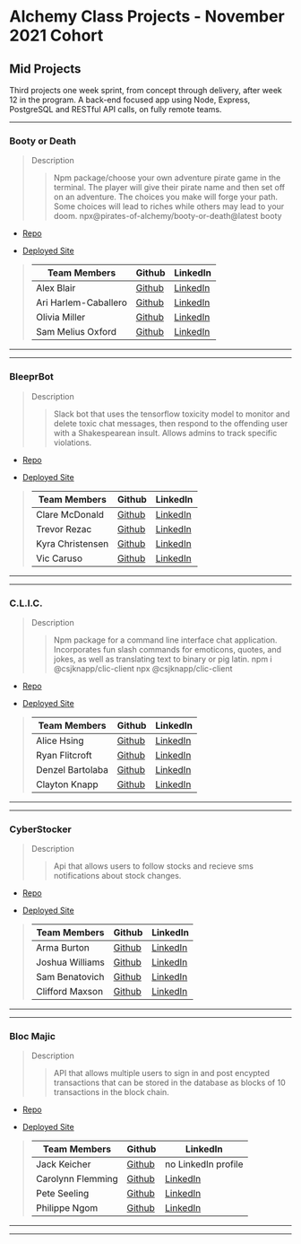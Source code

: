 # Alchemy Class Projects - November 2021 Cohort

## Mid Projects

Third projects one week sprint, from concept through delivery, after week 12 in the program.  A back-end focused app using Node, Express, PostgreSQL and RESTful API calls, on fully remote teams.

___

### Booty or Death

> Description 
>> Npm package/choose your own adventure pirate game in the terminal. The player will give their pirate name and then set off on an adventure. The choices you make will forge your path. Some choices will lead to riches while others may lead to your doom. npx@pirates-of-alchemy/booty-or-death@latest booty

* [Repo](https://github.com/PiratesOfAlchemy/booty-or-death)

* [Deployed Site](https://www.npmjs.com/package/@pirates-of-alchemy/booty-or-death)

>| Team Members  | Github  | LinkedIn  |
>|---|---|---|
>| Alex Blair | [Github](https://github.com/alex-i-blair)   | [LinkedIn](https://www.linkedin.com/in/alex-blair-a72a10ab/)   |
>| Ari Harlem-Caballero |  [Github](https://github.com/ari-harlem-caballero)  |  [LinkedIn](https://www.linkedin.com/in/ari-harlem-caballero/)  |
>| Olivia Miller |  [Github](https://github.com/oliviaamiller)  |  [LinkedIn](https://www.linkedin.com/in/olivia-miller-8087141b5)  |
>| Sam Melius Oxford |  [Github](https://github.com/Sam-Melius)  |  [LinkedIn](https://www.linkedin.com/in/sam-melius-oxford/)  |

___
___

### BleeprBot

> Description 
>> Slack bot that uses the tensorflow toxicity model to monitor and delete toxic chat messages, then respond to the offending user with a Shakespearean insult. Allows admins to track specific violations.

* [Repo](https://github.com/BleeprBot/BleeprBot)

* [Deployed Site](https://bleepr-dev.herokuapp.com/)

>| Team Members  | Github  | LinkedIn  |
>|---|---|---|
>| Clare McDonald | [Github](https://github.com/ClareMcDonald)   | [LinkedIn](https://www.linkedin.com/in/clare-s-mcdonald/)   |
>| Trevor Rezac |  [Github](https://github.com/Trevor-Rezac)  |  [LinkedIn](https://www.linkedin.com/in/trevor-rezac-a14840124)  |
>| Kyra Christensen |  [Github](https://github.com/Kyra-christensen)  |  [LinkedIn](https://www.linkedin.com/in/kyra-christensen)  |
>| Vic Caruso |  [Github](https://github.com/viccaruso)  |  [LinkedIn](https://www.linkedin.com/in/viccaruso/)  |

___
___ 
### C.L.I.C.

> Description 
>> Npm package for a command line interface chat application. Incorporates fun slash commands for emoticons, quotes, and jokes, as well as translating text to binary or pig latin. npm i @csjknapp/clic-client npx @csjknapp/clic-client

* [Repo](https://github.com/C-L-I-C/CLIC)

* [Deployed Site](https://www.npmjs.com/package/@csjknapp/clic-client)

>| Team Members  | Github  | LinkedIn  |
>|---|---|---|
>| Alice Hsing | [Github](https://github.com/alicehsing)   | [LinkedIn](https://www.linkedin.com/in/alice-hsing-94603315/)   |
>| Ryan Flitcroft | [Github](https://github.com/ryanflitcroft)  |  [LinkedIn](https://www.linkedin.com/in/ryanflitcroft/)  |
>| Denzel Bartolaba | [Github](https://github.com/xDenzelB)  |  [LinkedIn](https://www.linkedin.com/in/denzel-bartolaba-45a322b5/)  |
>| Clayton Knapp |  [Github](https://github.com/clayton-knapp)  |  [LinkedIn](https://www.linkedin.com/in/clayton-knapp/)  |

___
___

### CyberStocker

> Description 
>> Api that allows users to follow stocks and recieve sms notifications about stock changes. 

* [Repo](https://github.com/S-M-A-R-T-BOT/smart-bot)

* [Deployed Site]()<!--missing-->

>| Team Members  | Github  | LinkedIn  |
>|---|---|---|
>| Arma Burton | [Github](https://github.com/armaBurton)   | [LinkedIn](https://www.linkedin.com/in/arma-burton/)   |
>| Joshua Williams | [Github](https://github.com/joshua360x)  |  [LinkedIn](https://www.linkedin.com/in/joshua-williams22/)  |
>| Sam Benatovich | [Github](https://github.com/Benatovich)  |  [LinkedIn](https://www.linkedin.com/in/same-benatovich)  |
>| Clifford Maxson |  [Github](https://github.com/Cliffmax85)  |  [LinkedIn](https://www.linkedin.com/in/clifford-maxson-a77a10ab/)  |

___
___

### Bloc Majic

> Description 
>> API that allows multiple users to sign in and post encypted transactions that can be stored in the database as blocks of 10 transactions in the block chain. 

* [Repo](https://github.com/Block-Magic/Block-majic)

* [Deployed Site]()<!--missing-->

>| Team Members  | Github  | LinkedIn  |
>|---|---|---|
>| Jack Keicher | [Github](https://github.com/cadillacjack42)   | no LinkedIn profile   |
>| Carolynn Flemming | [Github](https://github.com/CarolynnFleming)  |  [LinkedIn](https://www.linkedin.com/in/carolynnfeming/)  |
>| Pete Seeling | [Github](https://github.com/PeteSeeling)  |  [LinkedIn](https://www.linkedin.com/in/pete-seeling-014040231/)  |
>| Philippe Ngom |  [Github](https://github.com/philngom)  |  [LinkedIn](https://www.linkedin.com/in/philippe-ngom-134113102/)  |

___
___

